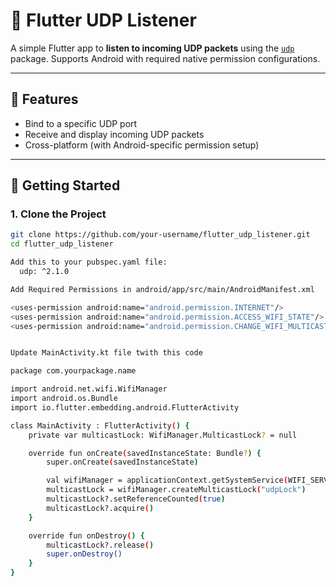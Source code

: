 # 📡 Flutter UDP Listener

A simple Flutter app to **listen to incoming UDP packets** using the [`udp`](https://pub.dev/packages/udp) package. Supports Android with required native permission configurations.

---

## 🔧 Features

- Bind to a specific UDP port
- Receive and display incoming UDP packets
- Cross-platform (with Android-specific permission setup)

---

## 🚀 Getting Started

### 1. Clone the Project

```bash
git clone https://github.com/your-username/flutter_udp_listener.git
cd flutter_udp_listener

Add this to your pubspec.yaml file:
  udp: ^2.1.0

Add Required Permissions in android/app/src/main/AndroidManifest.xml

<uses-permission android:name="android.permission.INTERNET"/>
<uses-permission android:name="android.permission.ACCESS_WIFI_STATE"/>
<uses-permission android:name="android.permission.CHANGE_WIFI_MULTICAST_STATE"/>


Update MainActivity.kt file twith this code

package com.yourpackage.name

import android.net.wifi.WifiManager
import android.os.Bundle
import io.flutter.embedding.android.FlutterActivity

class MainActivity : FlutterActivity() {
    private var multicastLock: WifiManager.MulticastLock? = null

    override fun onCreate(savedInstanceState: Bundle?) {
        super.onCreate(savedInstanceState)

        val wifiManager = applicationContext.getSystemService(WIFI_SERVICE) as WifiManager
        multicastLock = wifiManager.createMulticastLock("udpLock")
        multicastLock?.setReferenceCounted(true)
        multicastLock?.acquire()
    }

    override fun onDestroy() {
        multicastLock?.release()
        super.onDestroy()
    }
}
